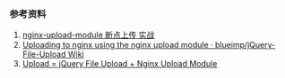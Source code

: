 ### 参考资料

1. [nginx-upload-module 断点上传 实战](https://github.com/keminar/nginx-upload-module/blob/master/example/nginx/upload.conf)
2. [Uploading to nginx using the nginx upload module · blueimp/jQuery-File-Upload Wiki](https://github.com/blueimp/jQuery-File-Upload/wiki/Uploading-to-nginx-using-the-nginx-upload-module)
3. [Upload = jQuery File Upload + Nginx Upload Module](http://blog.csdn.net/sfswow/article/details/11475333)

